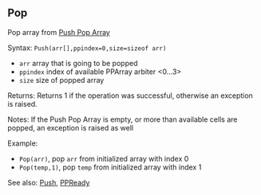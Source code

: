 ## Pop

Pop array from [Push Pop Array](/push-pop-arrays.md)

Syntax: `Push(arr[],ppindex=0,size=sizeof arr)`

* `arr` array that is going to be popped
* `ppindex` index of available PPArray arbiter &lt;0...3&gt;
* `size` size of popped array

Returns: Returns 1 if the operation was successful, otherwise an exception is raised.

Notes: If the Push Pop Array is empty, or more than available cells are popped, an exception is raised as well

Example:

* `Pop(arr)`, pop `arr` from initialized array with index 0
* `Pop(temp,1)`, pop `temp` from initialized array with index 1

See also: [Push](/api-native-functions/push.md), [PPReady](/api-native-functions/ppready.md)

